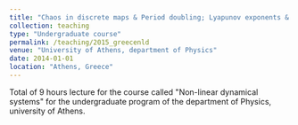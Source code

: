 ```yaml
---
title: "Chaos in discrete maps & Period doubling; Lyapunov exponents & Invariant measures"
collection: teaching
type: "Undergraduate course"
permalink: /teaching/2015_greecenld
venue: "University of Athens, department of Physics"
date: 2014-01-01
location: "Athens, Greece"
---
```


Total of 9 hours lecture for the course called "Non-linear dynamical systems" for the undergraduate program of the department of Physics, university of Athens.
